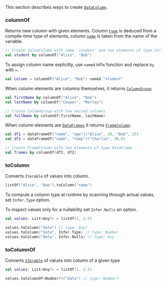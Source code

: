 [//]: # (title: Create DataColumn)
<!---IMPORT org.jetbrains.kotlinx.dataframe.samples.api.Create-->

This section describes ways to create [`DataColumn`](DataColumn.md).

### columnOf

Returns new column with given elements.
Column [`type`](DataColumn.md#properties) is deduced from a compile-time type of elements,
column [`name`](DataColumn.md#properties) is taken from the name of the variable.

<!---FUN createValueByColumnOf-->

```kotlin
// Create ValueColumn with name 'student' and two elements of type String
val student by columnOf("Alice", "Bob")
```

<!---END-->

To assign column name explicitly, use `named` infix function and replace `by` with `=`.

<!---FUN createColumnRenamed-->

```kotlin
val column = columnOf("Alice", "Bob") named "student"
```

<!---END-->

When column elements are columns themselves, it returns [`ColumnGroup`](DataColumn.md#columngroup):

<!---FUN createColumnGroup-->

```kotlin
val firstName by columnOf("Alice", "Bob")
val lastName by columnOf("Cooper", "Marley")

// Create ColumnGroup with two nested columns
val fullName by columnOf(firstName, lastName)
```

<!---END-->

When column elements are [`DataFrames`](DataFrame.md) it returns [`FrameColumn`](DataColumn.md#framecolumn):

<!---FUN createFrameColumn-->

```kotlin
val df1 = dataFrameOf("name", "age")("Alice", 20, "Bob", 25)
val df2 = dataFrameOf("name", "temp")("Charlie", 36.6)

// Create FrameColumn with two elements of type DataFrame
val frames by columnOf(df1, df2)
```

<!---END-->

### toColumn

Converts `Iterable` of values into column.

<!---FUN createValueByToColumn-->

```kotlin
listOf("Alice", "Bob").toColumn("name")
```

<!---END-->

To compute a column type at runtime by scanning through actual values, set `Infer.Type` option. 

To inspect values only for a nullability set `Infer.Nulls` an option.

<!---FUN createValueColumnInferred-->

```kotlin
val values: List<Any?> = listOf(1, 2.5)

values.toColumn("data") // type: Any?
values.toColumn("data", Infer.Type) // type: Number
values.toColumn("data", Infer.Nulls) // type: Any
```

<!---END-->

### toColumnOf

Converts [`Iterable`](https://kotlinlang.org/api/latest/jvm/stdlib/kotlin.collections/-iterable/) of values into column of a given type

<!---FUN createValueColumnOfType-->

```kotlin
val values: List<Any?> = listOf(1, 2.5)

values.toColumnOf<Number?>("data") // type: Number?
```

<!---END-->



